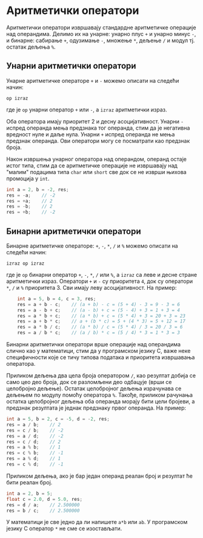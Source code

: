 # Аритметички оператори

Аритметички оператори извршавају стандардне аритметичке операције над операндима. Делимо их на унарне: унарно плус `+` и унарно минус `-`, и бинарне: сабирање `+`, одузимање `-`, множење `*`, дељење `/` и модул тј. остатак дељења `%`.

## Унарни аритметички оператори

Унарне аритметичке операторе `+` и `-` можемо описати на следећи начин:

```text
op izraz
```

где је `op` унарни оператор `+` или `-`, а `izraz` аритметички израз.

Оба оператора имају приоритет 2 и десну асоцијативност. Унарни `-` испред операнда мења предзнака тог операнда, стим да је негативна вредност нуле и даље нула. Унарни `+` испред операнда не мења предзнак операнда. Ови оператори могу се посматрати као предзнак броја.

Након извршења унарног оператора над операндом, операнд остаје истог типа, стим да се аритметичке операције не извршавају над "малим" подацима типа `char` или `short` све док се не изврши њихова промоција у `int`.

```c
int a = 2, b = -2, res;
res = -a;    // -2
res = +a;    // 2
res = -b;    // 2
res = +b;    // -2
```

## Бинарни аритметички оператори

Бинарне аритметичке операторе: `+`, `-`, `*`, `/` и `%` можемо описати на следећи начин:

```text
izraz op izraz
```

где је `op` бинарни оператор `+`, `-`, `*`, `/` или `%`, а `izraz` са леве и десне стране аритметички израз. Оператори `+` и `-` су приоритета `4`, док су оператори `*`, `/` и `%` приоритета 3. Сви имају леву асоцијативност. На пример:

```c
    int a = 5, b = 4, c = 3, res;
    res = a + b - c;    // (a + b) - c = (5 + 4) - 3 = 9 - 3 = 6
    res = a - b + c;    // (a - b) + c = (5 - 4) + 3 = 1 + 3 = 4
    res = a * b + c;    // (a * b) + c = (5 * 4) + 3 = 20 + 3 = 23
    res = a + b * c;    // a + (b * c) = 5 + (4 * 3) = 5 + 12 = 17
    res = a * b / c;    // (a * b) / c = (5 * 4) / 3 = 20 / 3 = 6
    res = a / b * c;    // (a / b) * c = (5 / 4) * 3 = 1 * 3 = 3
```

Бинарни аритметички оператори врше операције над операндима слично као у математици, стим да у програмском језику C, важе неке специфичности које се тичу типова података и приоритета извршавања оператора.

Приликом дељења двa цела броја оператором `/`, као резултат добија се само цео део броја, док се разломљени део одбацује (врши се целобројно дељење). Остатак целобројног дељења израчунава се дељењем по модулу помоћу оператора `%`. Такође, приликом рачунања остатка целобројног дељења оба операнда морају бити цели бројеви, а предзнак резултата је једнак предзнаку првог операнда. На пример:

```c
int a = 5, b = 2, c = -5, d = -2, res;
res = a / b;    // 2
res = c / b;    // -2
res = a / d;    // -2
res = c / d;    // 2
res = a % b;    // 1
res = c % b;    // -1
res = a % d;    // 1
res = c % d;    // -1
```

Приликом дељења, ако је бар један операнд реалан број и резултат ће бити реалан број.

```c
int a = 2, b = 5;
float c = 2.0, d = 5.0, res;
res = d / a;    // 2.500000
res = b / c;    // 2.500000
```

У математици је све једно да ли напишете `a*b` или `ab`. У програмском језику C oператор `*` не сме се изостављати.
